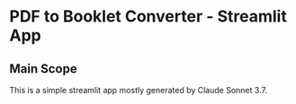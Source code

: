 # PDF to Booklet Converter - Streamlit App

## Main Scope

This is a simple streamlit app mostly generated by Claude Sonnet 3.7. 
